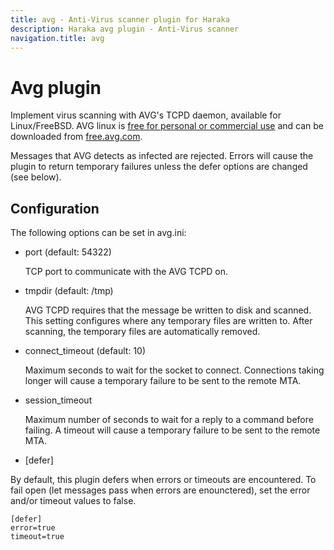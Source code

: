 ```yaml
---
title: avg - Anti-Virus scanner plugin for Haraka
description: Haraka avg plugin - Anti-Virus scanner
navigation.title: avg
---
```


# Avg plugin

Implement virus scanning with AVG's TCPD daemon, available for Linux/FreeBSD. AVG linux is [free for personal or commercial use](http://www.avg.com/gb-en/faq.pnuid-faq_v3_linux) and can be downloaded from [free.avg.com](http://free.avg.com/gb-en/download.prd-alf).

Messages that AVG detects as infected are rejected. Errors will cause the plugin to return temporary failures unless the defer options are changed (see below).

## Configuration

The following options can be set in avg.ini:

* port (default: 54322)

    TCP port to communicate with the AVG TCPD on.

* tmpdir (default: /tmp)

    AVG TCPD requires that the message be written to disk and scanned.  This setting configures where any temporary files are written to. After scanning, the temporary files are automatically removed.

* connect\_timeout (default: 10)

    Maximum seconds to wait for the socket to connect. Connections taking longer will cause a temporary failure to be sent to the remote MTA.

* session\_timeout

    Maximum number of seconds to wait for a reply to a command before failing.  A timeout will cause a temporary failure to be sent to the remote MTA.

* [defer]

By default, this plugin defers when errors or timeouts are encountered. To
fail open (let messages pass when errors are enounctered), set the error
and/or timeout values to false.

    [defer]
    error=true
    timeout=true